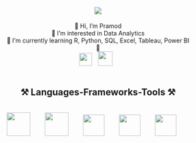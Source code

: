 <h1 align="center">
    <img src="https://readme-typing-svg.herokuapp.com/?font=Righteous&size=35&center=true&vCenter=true&width=500&height=70&duration=4000&lines=Hi+There!+👋;+I'm+Pramod!;" />
</h1>

<div align="center">
    👋 Hi, I’m Pramod<br>👀 I’m interested in Data Analytics<br>🌱 I’m currently learning R, Python, SQL, Excel, Tableau, Power BI<br>💞️ 
</div>
   

<div align="center"> 
      <a href="https://www.linkedin.com/in/pramod-kumar-sahu-/">
        <img width="30px" style="padding-right:10px;" src="https://github.com/Pramodkumar-Analyst/icon/blob/main/linkedin-app-icon.svg"/></a> 
      <a href="mailto:pramodkumarsahu027@gmail.com">
         <img width="34px" style="padding-right:10px;" src="https://github.com/Pramodkumar-Analyst/icon/blob/main/Email.svg"/></a>
</div>

<br />





<h2 align="center">⚒️ Languages-Frameworks-Tools ⚒️</h2>
<br />
<div align="center">
    <img width="55px" style="padding-right:30px;" src="https://cdn.jsdelivr.net/gh/devicons/devicon@latest/icons/r/r-original.svg"/>
    <img width="55px" style="padding-right:30px;" src="https://github.com/Pramodkumar-Analyst/icon/blob/main/SQL%20Database.svg"/>
    <img width="50px" style="padding-right:30px;" src="https://github.com/Pramodkumar-Analyst/icon/blob/main/microsoft-excel-icon.svg"/>
    <img width="50px" style="padding-right:30px;" src="https://github.com/Pramodkumar-Analyst/icon/blob/main/power-bi-icon.svg"/>
    <img width="50px" style="padding-right:30px;" src="https://github.com/Pramodkumar-Analyst/icon/blob/main/python-programming-language-icon.svg"/> 
</div>


<!--### GitHub Stats:
![](https://github-readme-stats.vercel.app/api?username=Pramodkumar-Analyst&theme=radical&hide_border=false&include_all_commits=false&count_private=false)<br/>
![](https://nirzak-streak-stats.vercel.app/?user=Pramodkumar-Analyst&theme=radical&hide_border=false)<br/> -->


